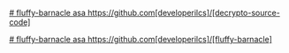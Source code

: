 [# fluffy-barnacle
asa
](https://github.com/[developerilcs]/[decrypto-source-code]
)https://github.com[developerilcs]/[decrypto-source-code]

[# fluffy-barnacle
asa
](https://github.com/[developerilcs]/[fluffy-barnacle]
)https://github.com[developerilcs]/[fluffy-barnacle]
